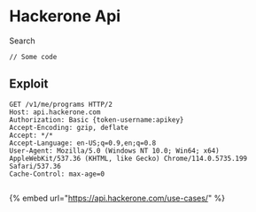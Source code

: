 # Hackerone Api

Search

```
// Some code
```

## Exploit

```
GET /v1/me/programs HTTP/2
Host: api.hackerone.com
Authorization: Basic {token-username:apikey}
Accept-Encoding: gzip, deflate
Accept: */*
Accept-Language: en-US;q=0.9,en;q=0.8
User-Agent: Mozilla/5.0 (Windows NT 10.0; Win64; x64) AppleWebKit/537.36 (KHTML, like Gecko) Chrome/114.0.5735.199 Safari/537.36
Cache-Control: max-age=0


```

{% embed url="https://api.hackerone.com/use-cases/" %}
